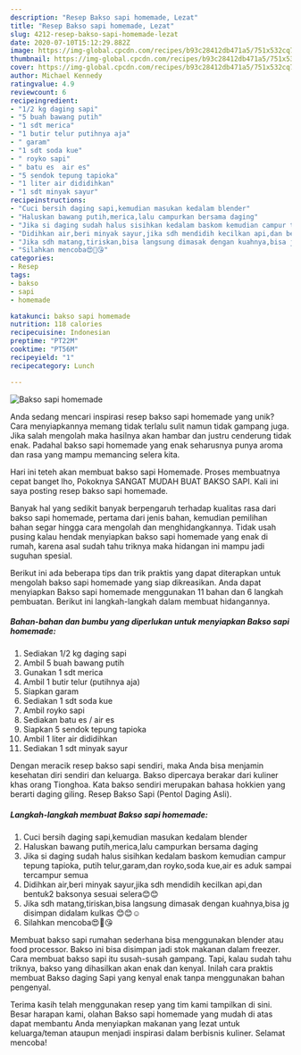 ```yaml
---
description: "Resep Bakso sapi homemade, Lezat"
title: "Resep Bakso sapi homemade, Lezat"
slug: 4212-resep-bakso-sapi-homemade-lezat
date: 2020-07-10T15:12:29.882Z
image: https://img-global.cpcdn.com/recipes/b93c28412db471a5/751x532cq70/bakso-sapi-homemade-foto-resep-utama.jpg
thumbnail: https://img-global.cpcdn.com/recipes/b93c28412db471a5/751x532cq70/bakso-sapi-homemade-foto-resep-utama.jpg
cover: https://img-global.cpcdn.com/recipes/b93c28412db471a5/751x532cq70/bakso-sapi-homemade-foto-resep-utama.jpg
author: Michael Kennedy
ratingvalue: 4.9
reviewcount: 6
recipeingredient:
- "1/2 kg daging sapi"
- "5 buah bawang putih"
- "1 sdt merica"
- "1 butir telur putihnya aja"
- " garam"
- "1 sdt soda kue"
- " royko sapi"
- " batu es  air es"
- "5 sendok tepung tapioka"
- "1 liter air dididihkan"
- "1 sdt minyak sayur"
recipeinstructions:
- "Cuci bersih daging sapi,kemudian masukan kedalam blender"
- "Haluskan bawang putih,merica,lalu campurkan bersama daging"
- "Jika si daging sudah halus sisihkan kedalam baskom kemudian campur tepung tapioka, putih telur,garam,dan royko,soda kue,air es aduk sampai tercampur semua"
- "Didihkan air,beri minyak sayur,jika sdh mendidih kecilkan api,dan bentuk2 baksonya sesuai selera😊😊"
- "Jika sdh matang,tiriskan,bisa langsung dimasak dengan kuahnya,bisa jg disimpan didalam kulkas 😊😊☺"
- "Silahkan mencoba😍🥰😘"
categories:
- Resep
tags:
- bakso
- sapi
- homemade

katakunci: bakso sapi homemade 
nutrition: 118 calories
recipecuisine: Indonesian
preptime: "PT22M"
cooktime: "PT56M"
recipeyield: "1"
recipecategory: Lunch

---
```



![Bakso sapi homemade](https://img-global.cpcdn.com/recipes/b93c28412db471a5/751x532cq70/bakso-sapi-homemade-foto-resep-utama.jpg)

Anda sedang mencari inspirasi resep bakso sapi homemade yang unik? Cara menyiapkannya memang tidak terlalu sulit namun tidak gampang juga. Jika salah mengolah maka hasilnya akan hambar dan justru cenderung tidak enak. Padahal bakso sapi homemade yang enak seharusnya punya aroma dan rasa yang mampu memancing selera kita.

Hari ini teteh akan membuat bakso sapi Homemade. Proses membuatnya cepat banget lho, Pokoknya SANGAT MUDAH BUAT BAKSO SAPI. Kali ini saya posting resep bakso sapi homemade.

Banyak hal yang sedikit banyak berpengaruh terhadap kualitas rasa dari bakso sapi homemade, pertama dari jenis bahan, kemudian pemilihan bahan segar hingga cara mengolah dan menghidangkannya. Tidak usah pusing kalau hendak menyiapkan bakso sapi homemade yang enak di rumah, karena asal sudah tahu triknya maka hidangan ini mampu jadi suguhan spesial.


Berikut ini ada beberapa tips dan trik praktis yang dapat diterapkan untuk mengolah bakso sapi homemade yang siap dikreasikan. Anda dapat menyiapkan Bakso sapi homemade menggunakan 11 bahan dan 6 langkah pembuatan. Berikut ini langkah-langkah dalam membuat hidangannya.

<!--inarticleads1-->

##### Bahan-bahan dan bumbu yang diperlukan untuk menyiapkan Bakso sapi homemade:

1. Sediakan 1/2 kg daging sapi
1. Ambil 5 buah bawang putih
1. Gunakan 1 sdt merica
1. Ambil 1 butir telur (putihnya aja)
1. Siapkan  garam
1. Sediakan 1 sdt soda kue
1. Ambil  royko sapi
1. Sediakan  batu es / air es
1. Siapkan 5 sendok tepung tapioka
1. Ambil 1 liter air dididihkan
1. Sediakan 1 sdt minyak sayur


Dengan meracik resep bakso sapi sendiri, maka Anda bisa menjamin kesehatan diri sendiri dan keluarga. Bakso dipercaya berakar dari kuliner khas orang Tionghoa. Kata bakso sendiri merupakan bahasa hokkien yang berarti daging giling. Resep Bakso Sapi (Pentol Daging Asli). 

<!--inarticleads2-->

##### Langkah-langkah membuat Bakso sapi homemade:

1. Cuci bersih daging sapi,kemudian masukan kedalam blender
1. Haluskan bawang putih,merica,lalu campurkan bersama daging
1. Jika si daging sudah halus sisihkan kedalam baskom kemudian campur tepung tapioka, putih telur,garam,dan royko,soda kue,air es aduk sampai tercampur semua
1. Didihkan air,beri minyak sayur,jika sdh mendidih kecilkan api,dan bentuk2 baksonya sesuai selera😊😊
1. Jika sdh matang,tiriskan,bisa langsung dimasak dengan kuahnya,bisa jg disimpan didalam kulkas 😊😊☺
1. Silahkan mencoba😍🥰😘


Membuat bakso sapi rumahan sederhana bisa menggunakan blender atau food processor. Bakso ini bisa disimpan jadi stok makanan dalam freezer. Cara membuat bakso sapi itu susah-susah gampang. Tapi, kalau sudah tahu triknya, bakso yang dihasilkan akan enak dan kenyal. Inilah cara praktis membuat Bakso daging Sapi yang kenyal enak tanpa menggunakan bahan pengenyal. 

Terima kasih telah menggunakan resep yang tim kami tampilkan di sini. Besar harapan kami, olahan Bakso sapi homemade yang mudah di atas dapat membantu Anda menyiapkan makanan yang lezat untuk keluarga/teman ataupun menjadi inspirasi dalam berbisnis kuliner. Selamat mencoba!
